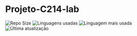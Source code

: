 # Projeto-C214-lab

![Repo Size](https://img.shields.io/github/repo-size/joaodutra88/Projeto-C214-lab)
![Linguagens usadas](https://img.shields.io/github/languages/count/joaodutra88/Projeto-C214-lab)
![Linguagem mais usada](https://img.shields.io/github/languages/top/joaodutra88/Projeto-C214-lab)
![Última atualização](https://img.shields.io/github/last-commit/joaodutra88/Projeto-C214-lab)

